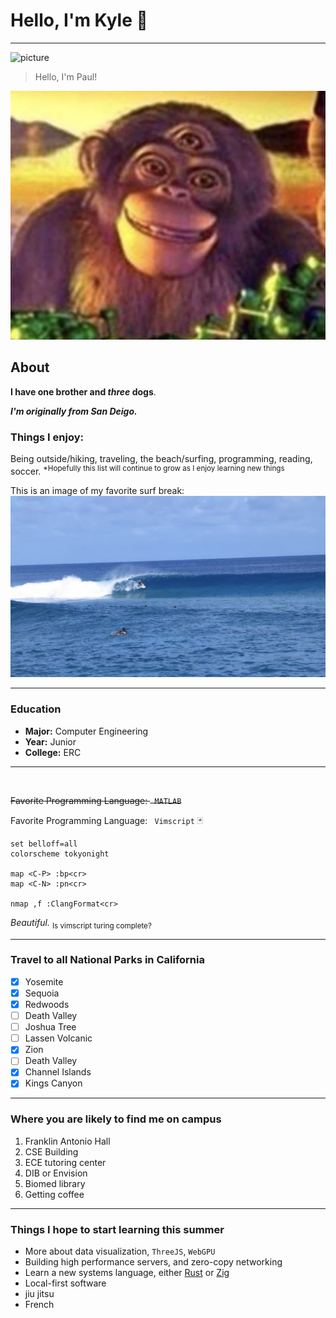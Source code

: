 # Hello, I'm Kyle :wave:
<hr>

![picture](images/headshot.png)

> Hello, I'm Paul!

![picture](images/paul.png)

## About

**I have one brother and _three_ dogs**.

***I'm originally from San Deigo.***

### Things I enjoy:
Being outside/hiking, traveling, the beach/surfing, programming, reading, soccer.
<sup>*Hopefully this list will continue to grow as I enjoy learning new things</sup>

This is an image of my favorite surf break:
![picture](images/haapiti.png)

<hr>


### Education
- **Major:** Computer Engineering
- **Year:** Junior
- **College:** ERC
<hr>
<br>

~~Favorite Programming Language: ` MATLAB`~~

Favorite Programming Language: ` Vimscript` :black_joker:	

```vim
set belloff=all
colorscheme tokyonight

map <C-P> :bp<cr>
map <C-N> :pn<cr>

nmap ,f :ClangFormat<cr>
```
*Beautiful.*
<sub>Is vimscript turing complete?</sub>

<hr>

### Travel to all National Parks in California
- [x] Yosemite
- [x] Sequoia 
- [x] Redwoods
- [ ] Death Valley
- [ ] Joshua Tree
- [ ] Lassen Volcanic
- [x] Zion
- [ ] Death Valley
- [x] Channel Islands
- [x] Kings Canyon

<hr>

### Where you are likely to find me on campus
1. Franklin Antonio Hall
2. CSE Building
3. ECE tutoring center
4. DIB or Envision
5. Biomed library
6. Getting coffee

<hr>

### Things I hope to start learning this summer
- More about data visualization, `ThreeJS`, `WebGPU`
 - Building high performance servers, and zero-copy networking
 - Learn a new systems language, either [Rust](https://www.rust-lang.org/) or [Zig](https://ziglang.org/)
 - Local-first software
- jiu jitsu
- French